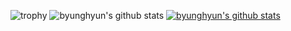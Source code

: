 ![trophy](https://github-profile-trophy.vercel.app/?username=byunghyun)
![byunghyun's github stats](https://github-readme-stats.vercel.app/api?username=byunghyun&show_icons=true)
[![byunghyun's github stats](https://github-readme-stats.vercel.app/api/top-langs/?username=byunghyun&show_icons=true&hide_border=true&title_color=004386&icon_color=004386&layout=compact)](https://github.com/byunghyun)
